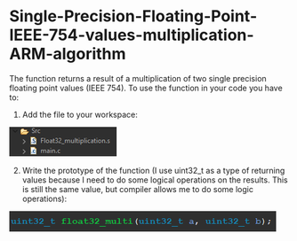 # Single-Precision-Floating-Point-IEEE-754-values-multiplication-ARM-algorithm
The function returns a result of a multiplication of two single precision floating point values (IEEE 754).
To use the function in your code you have to:
1) Add the file to your workspace:

![](images/workspace.png)

2) Write the prototype of the function (I use uint32_t as a type of returning values because I need to do some logical operations on the results. This is still the same value, but compiler allows me to do some logic operations):

![](images/prototype.png)

